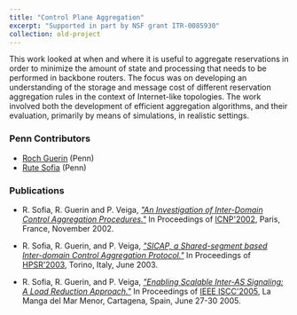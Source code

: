 ```yaml
---
title: "Control Plane Aggregation"
excerpt: "Supported in part by NSF grant ITR-0085930"
collection: old-project
---
```


This work looked at when and where it is useful to aggregate reservations in order to minimize the amount of state and processing that needs to be performed in backbone routers. 
The focus was on developing an understanding of the storage and message cost of different reservation aggregation rules in the context of Internet-like topologies. 
The work involved both the development of efficient aggregation algorithms, and their evaluation, primarily by means of simulations, in realistic settings.   

### Penn Contributors

* [Roch Guerin](https://www.cse.wustl.edu/~guerin/) (Penn)
* [Rute Sofia](https://www.linkedin.com/in/rutesofia/) (Penn)

### Publications

* R. Sofia, R. Guerin and P. Veiga, [*"An Investigation of Inter-Domain Control Aggregation Procedures."*](http://repository.upenn.edu/ese_papers/81) 
In Proceedings of [ICNP'2002](http://protocols.netlab.uky.edu/icnp/index.html), Paris, France, November 2002.

* R. Sofia, R. Guerin, and P. Veiga, [*"SICAP, a Shared-segment based Inter-domain Control Aggregation Protocol."*](http://repository.upenn.edu/ese_papers/82) 
In Proceedings of [HPSR'2003](http://www.tlc-networks.polito.it/HPSR2003/), Torino, Italy, June 2003.

* R. Sofia, R. Guerin, and P. Veiga, [*"Enabling Scalable Inter-AS Signaling: A Load Reduction Approach."*](http://repository.upenn.edu/ese_papers/110) 
In Proceedings of [IEEE ISCC'2005](http://www.comsoc.org/iscc/2005/), La Manga del Mar Menor, Cartagena, Spain, June 27-30 2005.
